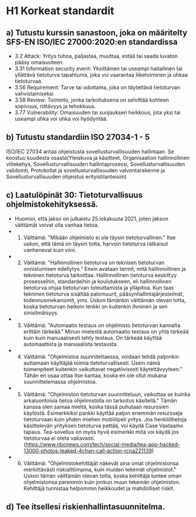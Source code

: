 # H1 Korkeat standardit
## a) Tutustu kurssin sanastoon, joka on määritelty SFS-EN ISO/IEC 27000:2020:en standardissa
- 3.2 Attack: Yritys tuhoa, paljastaa, muuttaa, estää tai saada luvaton pääsy omaisuuteen.
- 3.31 Information security event: Yksittäinen tai useampi haitallinen tai yllättävä tietoturva tapahtuma, joka voi vaarantaa liiketoiminen ja uhkaa tietoturvaa.
- 3.56 Requirement: Tarve tai odottama, joka on täytettävä tietoturvan vahvistamiseksi
- 3.58 Review: Toiminto, jonka tarkoituksena on selvittää kohteen sopivuus, riittävyys ja tehokkuus.
- 3.77 Vulnerability: Omaisuuden tai suojauksen heikkous, jota yksi tai useampi uhka voi uhka voi hyödyntää. 

## b) Tutustu standardiin ISO 27034-1 - 5
ISO/IEC 27034 antaa ohjeistusta sovellusturvallisuuden hallintaan. Se koostuu kuudesta osasta(Yleiskuva ja käsitteet, Organisaation hallinnollinen viitekehys, Sovellusturvallisuuden hallintaprosessi, Sovellusturvallisuuden validointi, Protokollat ja sovellusturvallisuuden valvontarakenne ja Sovellusturvallisuuden ohjeistus erityistilanteisiin)
## c) Laatulöpinät 30: Tietoturvallisuus ohjelmistokehityksessä. 
- Huomioi, että jakso on julkaistu 25.lokakuuta 2021, joten jakson väittämät voivat olla vanhaa tietoa.
- 1. Väittämä: "Mikään ohjelmisto ei ole täysin tietoturvallinen." Itse uskon, että tämä on täysin totta, harvoin tietoturva ratkaisut vanhenevat kuin viini.
- 2. Väittämä: "Hallinnollinen tietoturva on teknisen tietoturvan onnistumisen edellytys." Ensin avataan termit, mitä hallinnollinen ja tekninen tietoturva tarkoittaa. Hallinnollinen tietoturva keskittyy prosesseihin, standardeihin ja koulutukseen, eli hallinnollinen tietoturva ohjaa tietoturvan toteuttamista ja ylläpitoa. Kun taas tekninen tietoturva sisältää palomuurit, pääsynhallintajärjestelmät, todennusmekanismit, yms. Uskon tämänkin väittämän olevan totta, koska tietoturvan heikoin lenkki on kuitenkin ihminen ja sen sinisilmäisyys.
- 3. Väittämä: "Automaatio testaus on ohjelmisto tietoturvan kannalta erittäin tärkeää." Minun mielestä automaatio testaus on yhtä tärkeää kuin kuin manuaalisesti tehty testaus. On tärkeää käyttää automaattista ja manuaalista testausta. 
- 4. Väittämä: "Ohjelmistoa suunniteltaessa, voidaan tehdä paljonkin auttamaan käyttäjää toimia tietoturvallisesti. Usein nämä toimenpiteet kuitenkin vaikuttavat negatiivisesti käytettävyyteen." Tähän en osaa ottaa itse kantaa, koska en ole ollut mukana suunnittelemassa ohjelmistoa.
- 5. Väittämä: "Ohjelmiston tietoturvan suunnitteluun, vaikuttaa se kuinka arkaluontoisia tietoa ohjelmistolla on tarkoitus käsitellä." Tämän kanssa olen samaa mieltä, koska tässä puhutaan resurssien käytöstä. Esimerkkiksi pankki käyttää paljon enemmän resursseja tietoturvaan kuin yhden miehen mobiilipeli yritys. Jos henkilötietoja käsittelevän yrityksen tietoturva pettää, voi käydä Case Vastaamo tapaus. Tea-sovellus on myös hyvä esimerkki mitä voi käydä jos tietoturvaa ei oteta vakavasti. (https://www.nbcnews.com/tech/social-media/tea-app-hacked-13000-photos-leaked-4chan-call-action-rcna221139) 
- 6. Väittämä: "Ohjelmistokehittäjät näkevät aina omat ohjelmistonsa merkittävästi riskialttiimpina, kuin muiden tekemät ohjelmistot." Uskon tämän väittämän olevan totta, koska kehittäjä tuntee oman ohjelmistonsa paremmin kuin jonkun muun tekemän ohjelmiston. Kehittäjä tunnistaa helpommin heikkoudet ja mahdolliset riskit.

## d) Tee itsellesi riskienhallintasuunnitelma.


